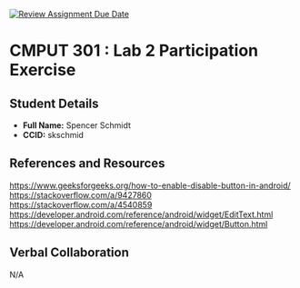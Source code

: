 [![Review Assignment Due Date](https://classroom.github.com/assets/deadline-readme-button-22041afd0340ce965d47ae6ef1cefeee28c7c493a6346c4f15d667ab976d596c.svg)](https://classroom.github.com/a/4btn9xaF)
# CMPUT 301 : Lab 2 Participation Exercise

## Student Details

- **Full Name:** Spencer Schmidt
- **CCID:** skschmid

## References and Resources

https://www.geeksforgeeks.org/how-to-enable-disable-button-in-android/
https://stackoverflow.com/a/9427860
https://stackoverflow.com/a/4540859
https://developer.android.com/reference/android/widget/EditText.html
https://developer.android.com/reference/android/widget/Button.html

## Verbal Collaboration

N/A

